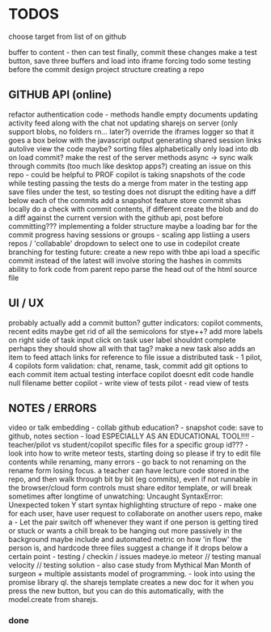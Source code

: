 TODOS
=====

choose target from list of on github

buffer to content - then can test
finally, commit these changes
make a test button, save three buffers and load into iframe
forcing todo some testing before the commit
design project structure
creating a repo


## GITHUB API (online)

refactor authentication code - methods
handle empty documents updating
activity feed along with the chat
not updating sharejs on server
(only support blobs, no folders rn... later?)
override the iframes logger so that it goes a box below with the javascript output
generating shared session links
autolive view the code maybe?
sorting files alphabetically
only load into db on load commit?
make the rest of the server methods async -> sync
walk through commits (too much like desktop apps?)
creating an issue on this repo - could be helpful to PROF
copilot is taking snapshots of the code while testing
passing the tests do a merge from mater in the testing app
save files under the test, so testing does not disrupt the editing
have a diff below each of the commits
add a snapshot feature
store commit shas locally
do a check with commit contents, if different create the blob and do a diff
against the current version with the github api, post before committing???
implementing a folder structure
maybe a loading bar for the commit progress
having sessions or groups - scaling app
listiing a users repos / 'collabable'
dropdown to select one to use in codepilot
create branching for testing
future: create a new repo with thbe api
load a specific commit instead of the latest
will involve storing the hashes in commits
ability to fork code from parent repo
parse the head out of the html source file


## UI / UX

probably actually add a commit button?
gutter indicators: copilot comments, recent edits
maybe get rid of all the semicolons for stye++?
add more labels on right side of task input
click on task user label shouldnt complete
perhaps they should show all with that tag?
make a new task also adds an item to feed
attach links for reference to file issue
a distributed task - 1 pilot, 4 copilots
form validation: chat, rename, task, commit
add git options to each commit item
actual testing interface
copilot doesnt edit code
handle null filename better
copilot - write view of tests
pilot - read view of tests


## NOTES / ERRORS

video or talk embedding - collab github education? - snapshot code: save to
github, notes section - load ESPECIALLY AS AN EDUCATIONAL TOOL!!!! -
teacher/pilot vs student/copilot specific files for a specific group id??? -
look into how to write meteor tests, starting doing so please if try to edit
file contents while renaming, many errors - go back to not renaming on the
rename form losing focus. a teacher can have lecture code stored in the repo,
and then walk through bit by bit (eg commits), even if not runnable in the
browser/cloud form controls must share editor template, or will break sometimes
after longtime of unwatching: Uncaught SyntaxError: Unexpected token Y start
syntax highlighting structure of repo - make one for each user, have user
request to collaborate on another users repo, make a - Let the pair switch off
whenever they want if one person is getting tired or stuck or wants a chill
break to be hanging out more passively in the background maybe include and
automated metric on how 'in flow' the person is, and hardcode three files
suggest a change if it drops below a certain point - testing / checkin / issues
madeye.io meteor // testing manual velocity // testing solution - also case
study from Mythical Man Month of surgeon + multiple assistants model of
programming. - look into using the promise library ql. the sharejs template
creates a new doc for it when you press the new button, but you can do this
automatically, with the model.create from sharejs.


### done

<!--
hardcode three files
set up iframe html
add 'repo' field to user
make welcome template seperate, less wide
writing to the contents of a sharejs document
loading content from a repo into files, then docs
make show / hide (hide completed) button
bug - clicking on box doesnt disable it??
EDITING GITHUB PERMISSION REQUESTS:
testing out pushing to an existing repo
loading a repos content, commit history
reconfigure public only repos
change template based on roles
making the task items more usable
conflict with sharejs and docs??? renaming to files
probably something to do with using autopublish
removing login with email (just github)
have a link to rename or edit the project files...
looking at roles, changing editing profiles
make login info pop to the left | align it right
deleting and renaming button (NOW DOES) work
chat: only show initials for briefness?
github integration
make message box look nicer
remove autopublish, p/s specific datasets
have partially curved border, lower ace
make prompt to open new file on close
color rename/delete buttons on hover
if no files yet, say clicknew in list
squash preforked git history
make the chat list nicer
hard to get collab or contributor repos.
insert a better glyph for the current file
make settings panel info boex success?
tabbed user interface - elseif in meteor?
or rather how to do some routing in meteor
clicking on a file should go to edit tab
making a message with the commit
just make rename field focus a function
when make a newfile, autofocus rename
autofocus namefield on rename
clean up css duplication rules
option to pick roles
basic roles management
-->
